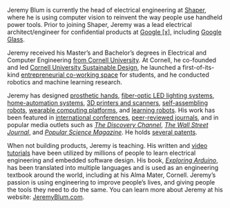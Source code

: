 Jeremy Blum is currently the head of electrical engineering at [Shaper](http://shapertools.com), where he is using computer vision to reinvent the way people use handheld power tools. Prior to joining Shaper, Jeremy was a lead electrical architect/engineer for confidential products at [Google [x]](http://www.jeremyblum.com/2013/08/11/whats-next/), including [Google Glass](https://en.wikipedia.org/wiki/Google_Glass).

Jeremy received his Master’s and Bachelor’s degrees in Electrical and Computer Engineering [from Cornell University](http://www.jeremyblum.com/2013/08/10/looking-back/). At Cornell, he co-founded and led [Cornell University Sustainable Design](http://cusd.cornell.edu), he launched a first-of-its-kind [entrepreneurial co-working space](http://www.jeremyblum.com/portfolio/popshop/) for students, and he conducted robotics and machine learning research.
 
Jeremy has designed [prosthetic hands](http://www.jeremyblum.com/portfolio/fsr-controlled-prosthetic-hand/), [fiber-optic LED lighting systems](http://www.jeremyblum.com/portfolio/hybrid-lighting/), [home-automation systems](http://jarvis.jeremyblum.com), [3D printers and scanners](http://www.jeremyblum.com/portfolio/makerbot/), [self-assembling robots](http://www.jeremyblum.com/portfolio/stochastic-modular-assembly/), [wearable computing platforms](http://www.jeremyblum.com/portfolio/sudoglove-hardware-controller/), and [learning robots](http://www.jeremyblum.com/portfolio/aracna/). His work has been featured in [international conferences](http://www.jeremyblum.com/2013/03/28/techkriti/), [peer-reviewed journals](http://www.jeremyblum.com/2013/10/06/machine-metabolism-ieee-ram/), and in popular media outlets such as [*The Discovery Channel*](http://www.jeremyblum.com/2011/04/15/sudoglove-on-discovery-channel/), [*The Wall Street Journal*](http://www.jeremyblum.com/2015/10/15/jarvis-wsj/), and [*Popular Science Magazine*](http://www.jeremyblum.com/2015/03/21/raincloud-umbrella-minder-v2/). He holds [several patents](https://patents.google.com/?inventor=Jeremy+Evan+Blum).
 
When not building products, Jeremy is teaching. His written and [video tutorials](https://youtube.com/sciguy14) have been utilized by millions of people to learn electrical engineering and embedded software design. His book, [*Exploring Arduino*](http://exploringarduino.com), has been translated into multiple languages and is used as an engineering textbook around the world, including at his Alma Mater, Cornell. Jeremy’s passion is using engineering to improve people’s lives, and giving people the tools they need to do the same. You can learn more about Jeremy at his website: [JeremyBlum.com](http://jeremyblum.com).
